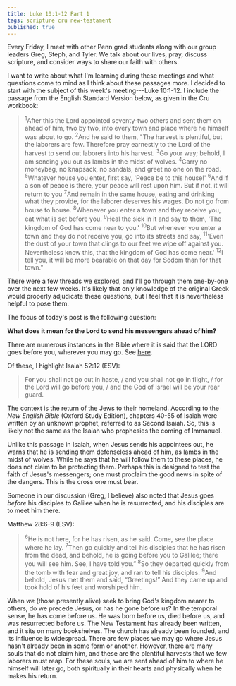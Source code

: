 ```yaml
---
title: Luke 10:1-12 Part 1
tags: scripture cru new-testament
published: true
---
```

Every Friday, I meet with other Penn grad students along with our group leaders Greg, Steph, and Tyler. We talk about our lives, pray, discuss scripture, and consider ways to share our faith with others.

I want to write about what I'm learning during these meetings and what questions come to mind as I think about these passages more. I decided to start with the subject of this week's meeting---Luke 10:1-12. I include the passage from the English Standard Version below, as given in the Cru workbook:

><sup>1</sup>After this the Lord appointed seventy-two others and sent them on ahead of him, two by two, into every town and place where he himself was about to go. <sup>2</sup>And he said to them, "The harvest is plentiful, but the laborers are few. Therefore pray earnestly to the Lord of the harvest to send out laborers into his harvest. <sup>3</sup>Go your way; behold, I am sending you out as lambs in the midst of wolves. <sup>4</sup>Carry no moneybag, no knapsack, no sandals, and greet no one on the road. <sup>5</sup>Whatever house you enter, first say, 'Peace be to this house!' <sup>6</sup>And if a son of peace is there, your peace will rest upon him. But if not, it will return to you <sup>7</sup>And remain in the same house, eating and drinking what they provide, for the laborer deserves his wages. Do not go from house to house. <sup>8</sup>Whenever you enter a town and they receive you, eat what is set before you. <sup>9</sup>Heal the sick in it and say to them, 'The kingdom of God has come near to you.' <sup>10</sup>But whenever you enter a town and they do not receive you, go into its streets and say, <sup>11</sup>'Even the dust of your town that clings to our feet we wipe off against you. Nevertheless know this, that the kingdom of God has come near.' <sup>12</sup>I tell you, it will be more bearable on that day for Sodom than for that town."

There were a few threads we explored, and I'll go through them one-by-one over the next few weeks. It's likely that only knowledge of the original Greek would properly adjudicate these questions, but I feel that it is nevertheless helpful to pose them.

The focus of today's post is the following question:

**What does it mean for the Lord to send his messengers ahead of him?**

There are numerous instances in the Bible where it is said that the LORD goes before you, wherever you may go. See [here](https://bible.knowing-jesus.com/topics/God-Going-Before).

Of these, I highlight Isaiah 52:12 (ESV):

>For you shall not go out in haste, / and you shall not go in flight, / for the Lord will go before you, / and the God of Israel will be your rear guard.

The context is the return of the Jews to their homeland. According to the *New English Bible* (Oxford Study Edition), chapters 40-55 of Isaiah were written by an unknown prophet, referred to as Second Isaiah. So, this is likely not the same as the Isaiah who prophesies the coming of Immanuel.

Unlike this passage in Isaiah, when Jesus sends his appointees out, he warns that he is sending them defenseless ahead of him, as lambs in the midst of wolves. While he says that he will follow them to these places, he does not claim to be protecting them. Perhaps this is designed to test the faith of Jesus's messengers; one must proclaim the good news in spite of the dangers. This is the cross one must bear.

Someone in our discussion (Greg, I believe) also noted that Jesus goes _before_ his disciples to Galilee when he is resurrected, and his disciples are to meet him there.

Matthew 28:6-9 (ESV):

><sup>6</sup>He is not here, for he has risen, as he said. Come, see the place where he lay. <sup>7</sup>Then go quickly and tell his disciples that he has risen from the dead, and behold, he is going before you to Galilee; there you will see him. See, I have told you.” <sup>8</sup>So they departed quickly from the tomb with fear and great joy, and ran to tell his disciples. <sup>9</sup>And behold, Jesus met them and said, “Greetings!” And they came up and took hold of his feet and worshiped him.

When _we_ (those presently alive) seek to bring God's kingdom nearer to others, do we precede Jesus, or has he gone before us? In the temporal sense, he has come before us. He was born before us, died before us, and was resurrected before us. The New Testament has already been written, and it sits on many bookshelves. The church has already been founded, and its influence is widespread. There are few places we may go where Jesus hasn't already been in some form or another. However, there are many souls that do not claim him, and these are the plentiful harvests that we few laborers must reap. For these souls, we are sent ahead of him to where he himself will later go, both spiritually in their hearts and physically when he makes his return.